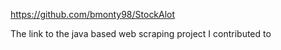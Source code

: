 https://github.com/bmonty98/StockAlot

The link to the java based web scraping project I contributed to
